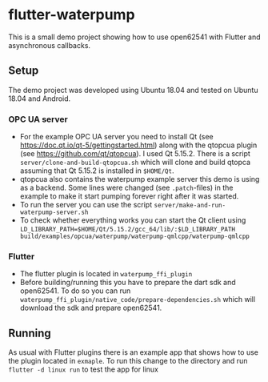 # flutter-waterpump
This is a small demo project showing how to use open62541 with Flutter and asynchronous callbacks.

## Setup
The demo project was developed using Ubuntu 18.04 and tested on Ubuntu 18.04 and Android.

### OPC UA server
- For the example OPC UA server you need to install Qt (see https://doc.qt.io/qt-5/gettingstarted.html) along with the qtopcua plugin (see https://github.com/qt/qtopcua). I used Qt 5.15.2. There is a script `server/clone-and-build-qtopcua.sh` which will clone and build qtopca assuming that Qt 5.15.2 is installed in `$HOME/Qt`.
- qtopcua also contains the waterpump example server this demo is using as a backend. Some lines were changed (see `.patch`-files) in the example to make it start pumping forever right after it was started.
- To run the server you can use the script `server/make-and-run-waterpump-server.sh`
- To check whether everything works you can start the Qt client using `LD_LIBRARY_PATH=$HOME/Qt/5.15.2/gcc_64/lib/:$LD_LIBRARY_PATH build/examples/opcua/waterpump/waterpump-qmlcpp/waterpump-qmlcpp`

### Flutter
- The flutter plugin is located in `waterpump_ffi_plugin`
- Before building/running this you have to prepare the dart sdk and open62541. To do so you can run `waterpump_ffi_plugin/native_code/prepare-dependencies.sh` which will download the sdk and prepare open62541.

## Running
As usual with Flutter plugins there is an example app that shows how to use the plugin located in `exmaple`. To run this change to the directory and run `flutter -d linux run` to test the app for linux

